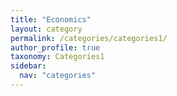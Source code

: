 ```yaml
---
title: "Economics"
layout: category
permalink: /categories/categories1/
author_profile: true
taxonomy: Categories1
sidebar:
  nav: "categories"
---
```

